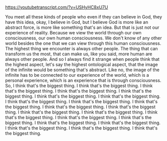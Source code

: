 https://youtubetranscript.com/?v=USHyHC8xU7U

 You meet all these kinds of people who even if they can believe in God, they have this idea, okay, I believe in God, but I believe God is more like an abstract force, is more like something that's an idea. But that is just not our experience of reality. Because we view the world through our own consciousness, our own human consciousness. We don't know of any other world besides the one that we can view through this human consciousness. The highest thing we encounter is always other people. The thing that can transform us the most, that can make us, like you said, more human are always other people. And so I always find it strange when people think that the highest aspect, let's say the highest ontological aspect, that the image of the infinite would be something that's abstract. Like no, the image of the infinite has to be connected to our experience of the world, which is a personal experience, which is an experience that is through consciousness. So, I think that's the biggest thing. I think that's the biggest thing. I think that's the biggest thing. I think that's the biggest thing. I think that's the biggest thing. I think that's the biggest thing. I think that's the biggest thing. I think that's the biggest thing. I think that's the biggest thing. I think that's the biggest thing. I think that's the biggest thing. I think that's the biggest thing. I think that's the biggest thing. I think that's the biggest thing. I think that's the biggest thing. I think that's the biggest thing. I think that's the biggest thing. I think that's the biggest thing. I think that's the biggest thing. I think that's the biggest thing. I think that's the biggest thing. I think that's the biggest thing.